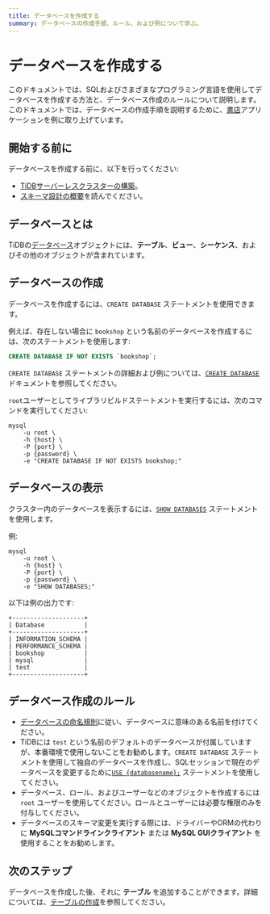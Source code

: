 ```yaml
---
title: データベースを作成する
summary: データベースの作成手順、ルール、および例について学ぶ。
---
```


# データベースを作成する

このドキュメントでは、SQLおよびさまざまなプログラミング言語を使用してデータベースを作成する方法と、データベース作成のルールについて説明します。このドキュメントでは、データベースの作成手順を説明するために、[書店](/develop/dev-guide-bookshop-schema-design.md)アプリケーションを例に取り上げています。

## 開始する前に

データベースを作成する前に、以下を行ってください:

- [TiDBサーバーレスクラスターの構築](/develop/dev-guide-build-cluster-in-cloud.md)。
- [スキーマ設計の概要](/develop/dev-guide-schema-design-overview.md)を読んでください。

## データベースとは

TiDBの[データベース](/develop/dev-guide-schema-design-overview.md)オブジェクトには、**テーブル**、**ビュー**、**シーケンス**、およびその他のオブジェクトが含まれています。

## データベースの作成

データベースを作成するには、`CREATE DATABASE` ステートメントを使用できます。

例えば、存在しない場合に `bookshop` という名前のデータベースを作成するには、次のステートメントを使用します:

```sql
CREATE DATABASE IF NOT EXISTS `bookshop`;
```

`CREATE DATABASE` ステートメントの詳細および例については、[`CREATE DATABASE`](/sql-statements/sql-statement-create-database.md)ドキュメントを参照してください。

`root`ユーザーとしてライブラリビルドステートメントを実行するには、次のコマンドを実行してください:

```shell
mysql
    -u root \
    -h {host} \
    -P {port} \
    -p {password} \
    -e "CREATE DATABASE IF NOT EXISTS bookshop;"
```

## データベースの表示

クラスター内のデータベースを表示するには、[`SHOW DATABASES`](/sql-statements/sql-statement-show-databases.md) ステートメントを使用します。

例:

```shell
mysql
    -u root \
    -h {host} \
    -P {port} \
    -p {password} \
    -e "SHOW DATABASES;"
```

以下は例の出力です:

```
+--------------------+
| Database           |
+--------------------+
| INFORMATION_SCHEMA |
| PERFORMANCE_SCHEMA |
| bookshop           |
| mysql              |
| test               |
+--------------------+
```

## データベース作成のルール

- [データベースの命名規則](/develop/dev-guide-object-naming-guidelines.md)に従い、データベースに意味のある名前を付けてください。
- TiDBには `test` という名前のデフォルトのデータベースが付属していますが、本番環境で使用しないことをお勧めします。`CREATE DATABASE` ステートメントを使用して独自のデータベースを作成し、SQLセッションで現在のデータベースを変更するために[`USE {databasename};`](/sql-statements/sql-statement-use.md) ステートメントを使用してください。
- データベース、ロール、およびユーザーなどのオブジェクトを作成するには `root` ユーザーを使用してください。ロールとユーザーには必要な権限のみを付与してください。
- データベースのスキーマ変更を実行する際には、ドライバーやORMの代わりに **MySQLコマンドラインクライアント** または **MySQL GUIクライアント** を使用することをお勧めします。

## 次のステップ

データベースを作成した後、それに **テーブル** を追加することができます。詳細については、[テーブルの作成](/develop/dev-guide-create-table.md)を参照してください。